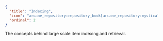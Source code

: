 ```json
{
  "title": "Indexing",
  "icon": "arcane_repository:repository_book[arcane_repository:mystical_book={typePage:'arcane_repository:indexing_type_page',color:11149994,catalyst:'minecraft:emerald'}]",
  "ordinal": 2
}
```

The concepts behind large scale item indexing and retrieval.